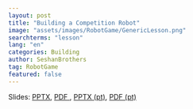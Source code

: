 ```yaml
---
layout: post
title: "Building a Competition Robot"
image: "assets/images/RobotGame/GenericLesson.png"
searchterms: "lesson"
lang: "en"
categories: Building
author: SeshanBrothers
tag: RobotGame
featured: false
---
```



Slides: 
<a href="/translations/en-us/RobotGame/FLLRobot.pptx">PPTX</a>, 
<a href="/translations/en-us/RobotGame/FLLRobot.pdf">PDF </a>,
<a href="/translations/pt-br/RobotGame/RoboFLL.pptx">PPTX (pt)</a>, 
<a href="/translations/pt-br/RobotGame/RoboFLL.pdf">PDF (pt)</a>
